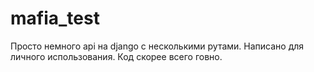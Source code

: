 # mafia_test

Просто немного api на django с несколькими рутами. 
Написано для личного использования. Код скорее всего говно. 
